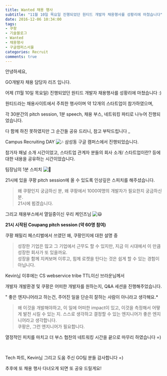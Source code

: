 ```yaml
---
title: Wanted 채용 행사
subtitle: "11월 10일 목요일 진행되었던 원티드 개발자 채용행사를 성황리에 마쳤습니다"
date: 2016-12-06 10:34:00
tags:
- 쿠팡
- 기술블로그
- Wanted
- 채용행사
- 구글캠퍼스서울
categories: Recruit
comments: true
---
```




안녕하세요, 

GO개발자 채용 담당자 리즈 입니다.

어제 (11월 10일 목요일) 진행되었던 원티드 개발자 채용행사를 성황리에 마쳤습니다 :)

원티드라는 채용사이트에서 주최한 행사이며 약 12개의 스타트업이 참가하였으며,

각 30분간의 pitch session, 1분 speech, 채용 부스, 네트워킹 파티로 나누어 진행되었습니다.

다 함께 하진 못하였지만 그 순간들 공유 드리니, 참고 부탁드립니다 *_*



Campus Recruiting DAY ![🎶](https://mail.google.com/mail/e/1f3b6) 삼성동 구글 캠퍼스에서 진행되었습니다. 



참가자 패널 소개 시간이었고, 스타트업 관계자 분들의 회사 소개/ 스타트업이란? 등에 대한 내용을 공유하는 시간이었습니다.



팀장님의 1분 스피치 ![🎤](https://mail.google.com/mail/e/1f3a4)

21시에 있을 쿠팡 pitch session에 올 수 있도록 인상깊은 스피치를 해주셨습니다.

>왜 쿠팡인지 궁금하신 분,
왜 쿠팡에서 1000여명의 개발자가 필요한지 궁금하신 분.<br/>
21시에 뵙겠습니다.



그리고 채용부스에서 열일중이신 우리 케인즈님 ![😃](https://mail.google.com/mail/e/1f603)

**21시 시작된 Coupang pitch session (약 60명 참여)**





쿠팡 패밀리 페스티벌에서 쓰였던 왜, 쿠팡인지에 대한 설명 중

>성장한 기업은 많고 그 기업에서 근무도 할 수 있지만,
지금 이 시대에서 이 만큼 성장한 회사가 또 있을까요.<br/>
성장을 함께 지켜보며 이루고, 힘께 로켓을 탄다는 것은
쉽게 할 수 있는 경험이 아닙니다.


Kevin님 이후에는 CS webservice tribe TTL이신 브라운님께서

개발자 개발환경 및 쿠팡은 어떠한 개발자를 원하는지, Q&A 세션을 진행해주었습니다.



" 좋은 엔지니어라고 하는건, 주어진 일을 단순히 잘하는 사람이 아니라고 생각해요.*

> 왜 이것을 개발해야하고, 이 일에 어떠한 impact이 있고, 이것을 측정해서
어떻게 발전 시킬 수 있는 지. 스스로 생각하고 결정할 수 있는 엔지니어가 좋은 엔지니어라고 생각합니다.<br/>
쿠팡은, 그런 엔지니어가 필요합니다.



열정적인 피치를 마치고 더 부스 협찬의 네트워킹 시간을 끝으로 마무리 하였습니다 =)



 

Tech 파트, Kevin님 그리고 도움 주신 GO팀 분들 감사합니다 =)

추후에 또 채용 행사 다녀오게 되면 또 공유 드릴게요!
